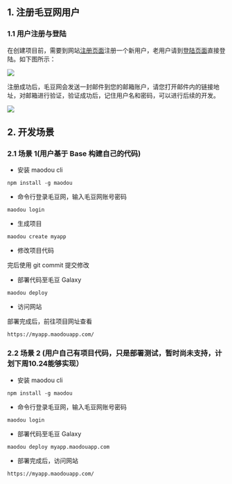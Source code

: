 ## 1. 注册毛豆网用户

### 1.1 用户注册与登陆

在创建项目前，需要到网站[注册页面](https://maodouapp.com/register)注册一个新用户，老用户请到[登陆页面](https://maodouapp.com/login)直接登陆。如下图所示：

![](https://i.imgur.com/9SpPaCv.png)

注册成功后，毛豆网会发送一封邮件到您的邮箱账户，请您打开邮件内的链接地址，对邮箱进行验证，验证成功后，记住用户名和密码，可以进行后续的开发。

![](http://7xr656.com1.z0.glb.clouddn.com/maodou/email-varify.png)

## 2. 开发场景

### 2.1 场景 1(用户基于 Base 构建自己的代码)


* 安装 maodou cli

```npm install -g maodou```

* 命令行登录毛豆网，输入毛豆网账号密码

```maodou login```

* 生成项目

```maodou create myapp```

* 修改项目代码

完后使用 git commit 提交修改

* 部署代码至毛豆 Galaxy

```maodou deploy```

* 访问网站

部署完成后，前往项目网址查看

```https://myapp.maodouapp.com/```


### 2.2 场景 2 (用户自己有项目代码，只是部署测试，暂时尚未支持，计划下周10.24能够实现）

* 安装 maodou cli

```npm install -g maodou```

* 命令行登录毛豆网，输入毛豆网账号密码

```maodou login```

* 部署代码至毛豆 Galaxy

```maodou deploy myapp.maodouapp.com```

* 部署完成后，访问网站

```https://myapp.maodouapp.com/```



